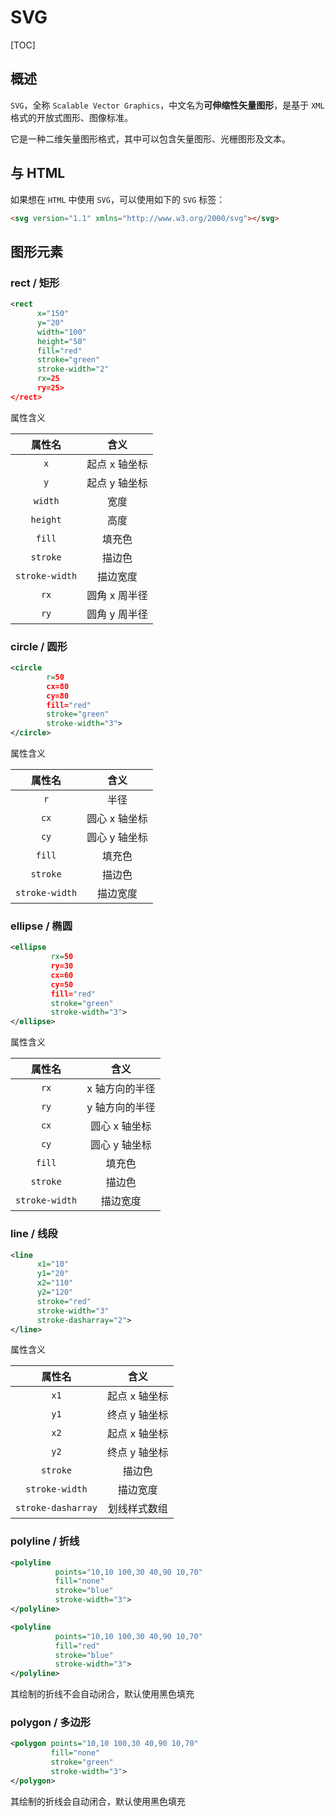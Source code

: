 # SVG

[TOC]

## 概述

`SVG`，全称 `Scalable Vector Graphics`，中文名为**可伸缩性矢量图形**，是基于 `XML` 格式的开放式图形、图像标准。

它是一种二维矢量图形格式，其中可以包含矢量图形、光栅图形及文本。

## 与 HTML

如果想在 `HTML` 中使用 `SVG`，可以使用如下的 `SVG` 标签：

```html
<svg version="1.1" xmlns="http://www.w3.org/2000/svg"></svg>
```

## 图形元素

### rect / 矩形

```xml
<rect 
      x="150"
      y="20"
      width="100"
      height="50"
      fill="red"
      stroke="green"
      stroke-width="2"
      rx=25
      ry=25>
</rect>
```

属性含义

|     属性名     |     含义      |
| :------------: | :-----------: |
|      `x`       | 起点 x 轴坐标 |
|      `y`       | 起点 y 轴坐标 |
|    `width`     |     宽度      |
|    `height`    |     高度      |
|     `fill`     |    填充色     |
|    `stroke`    |    描边色     |
| `stroke-width` |   描边宽度    |
|      `rx`      | 圆角 x 周半径 |
|      `ry`      | 圆角 y 周半径 |

### circle / 圆形

```xml
<circle 
        r=50 
        cx=80 
        cy=80 
        fill="red" 
        stroke="green"
        stroke-width="3">
</circle>
```

属性含义

|     属性名     |     含义      |
| :------------: | :-----------: |
|      `r`       |     半径      |
|      `cx`      | 圆心 x 轴坐标 |
|      `cy`      | 圆心 y 轴坐标 |
|     `fill`     |    填充色     |
|    `stroke`    |    描边色     |
| `stroke-width` |   描边宽度    |

### ellipse / 椭圆

```xml
<ellipse 
         rx=50 
         ry=30 
         cx=60 
         cy=50 
         fill="red" 
         stroke="green" 
         stroke-width="3">
</ellipse>
```

属性含义

|     属性名     |      含义      |
| :------------: | :------------: |
|      `rx`      | x 轴方向的半径 |
|      `ry`      | y 轴方向的半径 |
|      `cx`      | 圆心 x 轴坐标  |
|      `cy`      | 圆心 y 轴坐标  |
|     `fill`     |     填充色     |
|    `stroke`    |     描边色     |
| `stroke-width` |    描边宽度    |

### line / 线段

```xml
<line 
      x1="10" 
      y1="20" 
      x2="110" 
      y2="120" 
      stroke="red" 
      stroke-width="3" 
      stroke-dasharray="2">
</line>
```

属性含义

|       属性名       |     含义      |
| :----------------: | :-----------: |
|        `x1`        | 起点 x 轴坐标 |
|        `y1`        | 终点 y 轴坐标 |
|        `x2`        | 起点 x 轴坐标 |
|        `y2`        | 终点 y 轴坐标 |
|      `stroke`      |    描边色     |
|   `stroke-width`   |   描边宽度    |
| `stroke-dasharray` | 划线样式数组  |

### polyline / 折线

```xml
<polyline 
          points="10,10 100,30 40,90 10,70" 
          fill="none" 
          stroke="blue" 
          stroke-width="3">
</polyline>

<polyline 
          points="10,10 100,30 40,90 10,70" 
          fill="red" 
          stroke="blue" 
          stroke-width="3">
</polyline>
```

其绘制的折线不会自动闭合，默认使用黑色填充

### polygon / 多边形

```xml
<polygon points="10,10 100,30 40,90 10,70" 
         fill="none" 
         stroke="green" 
         stroke-width="3">
</polygon>
```

其绘制的折线会自动闭合，默认使用黑色填充